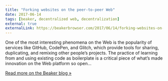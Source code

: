 ```yaml
---
title: "Forking websites on the peer-to-peer Web"
date: 2017-06-14
tags: [beaker, decentralized web, decentralization]
external: true
externalLink: https://beakerbrowser.com/2017/06/14/forking-websites-on-the-p2p-web.html
---
```


One of the most interesting phenomena on the Web is the popularity of services like GitHub, CodePen, and Glitch, which provide tools for sharing, duplicating, and remixing other people’s projects. The practice of learning from and using existing code as boilerplate is a critical piece of what’s made innovation on the Web platform so open...

<!--more-->

[Read more on the Beaker blog &raquo;](https://beakerbrowser.com/2017/06/14/forking-websites-on-the-p2p-web.html)